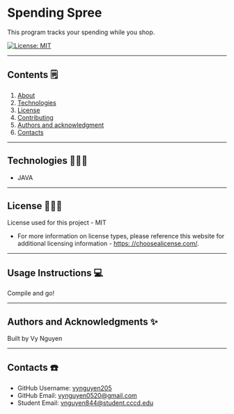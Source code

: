 # Spending Spree

  This program tracks your spending while you shop.

  [![License: MIT](https://img.shields.io/badge/License-MIT-yellow.svg)](https://opensource.org/licenses/MIT)

---

## Contents 🗒

1. [About](#about)
2. [Technologies](#technologies)
3. [License](#license)
4. [Contributing](#contributing)
5. [Authors and acknowledgment](#authors%20and%20acknowledgment)
6. [Contacts](#contacts)

---

## Technologies 👩🏻‍🔧

- JAVA

---

## License 👮🏻‍♀️
  License used for this project - MIT
  * For more information on license types, please reference this website
  for additional licensing information - [https: //choosealicense.com/](https://choosealicense.com/).

---

## Usage Instructions 💻

Compile and go!

---

## Authors and Acknowledgments ✨

Built by Vy Nguyen

---

## Contacts ☎️

- GitHub Username: [vynguyen205](https://github.com/vynguyen205)
- GitHub Email: vynguyen0520@gmail.com
- Student Email: vnguyen844@student.cccd.edu
  
